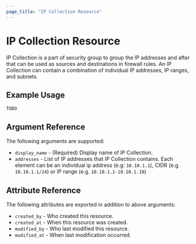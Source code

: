 ```yaml
---
page_title: "IP Collection Resource"
---
```


# IP Collection Resource

IP Collection is a part of security group to group the IP addresses and after that can be used as sources and destinations in firewall rules. An IP Collection can contain a combination of individual IP addresses, IP ranges, and subnets.

## Example Usage

```hcl
TODO
```

## Argument Reference

The following arguments are supported:

* `display_name` - (Required) Display name of IP Collection.
* `addresses` - List of IP addresses that IP Collection contains. Each element can be an individual ip address (e.g: `10.10.1.1`), CIDR (e.g. `10.10.1.1/24`) or IP range (e.g. `10.10.1.1-10.10.1.10`)
  
## Attribute Reference

The following attributes are exported in addition to above arguments:
 * `created_by` - Who created this resource.
 * `created_at` - When this resource was created.
 * `modified_by` - Who last modified this resource. 
 * `modified_at` - When last modification occurred. 
